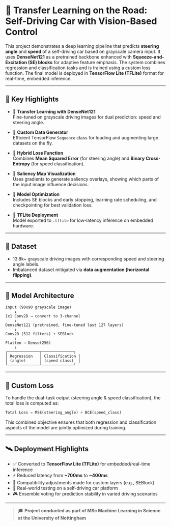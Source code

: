 # 🚗 Transfer Learning on the Road: Self-Driving Car with Vision-Based Control

This project demonstrates a deep learning pipeline that predicts **steering angle** and **speed** of a self-driving car based on grayscale camera input. It uses **DenseNet121** as a pretrained backbone enhanced with **Squeeze-and-Excitation (SE) blocks** for adaptive feature emphasis. The system combines regression and classification tasks and is trained using a custom loss function. The final model is deployed in **TensorFlow Lite (TFLite)** format for real-time, embedded inference.

---

## 📌 Key Highlights

- 🧠 **Transfer Learning with DenseNet121**  
  Fine-tuned on grayscale driving images for dual prediction: speed and steering angle.

- 🔄 **Custom Data Generator**  
  Efficient TensorFlow `Sequence` class for loading and augmenting large datasets on the fly.

- 🎯 **Hybrid Loss Function**  
  Combines **Mean Squared Error** (for steering angle) and **Binary Cross-Entropy** (for speed classification).

- 🧪 **Saliency Map Visualization**  
  Uses gradients to generate saliency overlays, showing which parts of the input image influence decisions.

- 🔧 **Model Optimization**  
  Includes SE blocks and early stopping, learning rate scheduling, and checkpointing for best validation loss.

- 📱 **TFLite Deployment**  
  Model exported to `.tflite` for low-latency inference on embedded hardware.

---

## 📁 Dataset

- 13.8k+ grayscale driving images with corresponding speed and steering angle labels.
- Imbalanced dataset mitigated via **data augmentation (horizontal flipping)**.

---

## 🧠 Model Architecture

```plaintext
Input (90x90 grayscale image)
    ↓
1x1 Conv2D → convert to 3-channel
    ↓
DenseNet121 (pretrained, fine-tuned last 127 layers)
    ↓
Conv2D (512 filters) + SEBlock
    ↓
Flatten → Dense(256)
    ↓
┌──────────────┬──────────────┐
│ Regression   │ Classification │
│ (angle)      │ (speed class)  │
└──────────────┴──────────────┘
```

---

## 🧮 Custom Loss

To handle the dual-task output (steering angle & speed classification), the total loss is computed as:

```python
Total Loss = MSE(steering_angle) + BCE(speed_class)
```

This combined objective ensures that both regression and classification aspects of the model are jointly optimized during training.

---

## 🛰 Deployment Highlights

- ✅ Converted to **TensorFlow Lite (TFLite)** for embedded/real-time inference
- ⚡ Reduced latency from **~700ms** to **~400ms**
- 🧩 Compatibility adjustments made for custom layers (e.g., SEBlock)
- 🧪 Real-world testing on a self-driving car platform
- 🎮 Ensemble voting for prediction stability in varied driving scenarios

---

> 🎓 **Project conducted as part of MSc Machine Learning in Science at the University of Nottingham**
